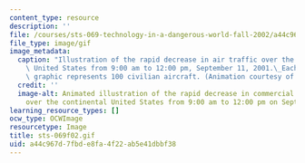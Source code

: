 ```yaml
---
content_type: resource
description: ''
file: /courses/sts-069-technology-in-a-dangerous-world-fall-2002/a44c967d7fbde8fa4f22ab5e41dbbf38_sts-069f02.gif
file_type: image/gif
image_metadata:
  caption: "Illustration of the rapid decrease in air traffic over the continental\
    \ United States from 9:00 am to 12:00 pm, September 11, 2001.\_Each plane in the\
    \ graphic represents 100 civilian aircraft. (Animation courtesy of Daniel Bersak.)"
  credit: ''
  image-alt: Animated illustration of the rapid decrease in commercial air traffic
    over the continental United States from 9:00 am to 12:00 pm on September 11, 2001.
learning_resource_types: []
ocw_type: OCWImage
resourcetype: Image
title: sts-069f02.gif
uid: a44c967d-7fbd-e8fa-4f22-ab5e41dbbf38
---
```

